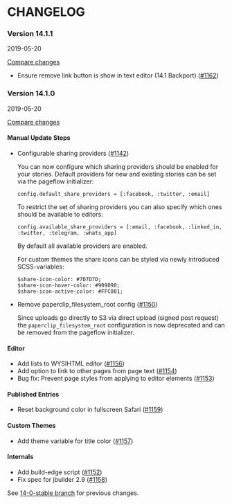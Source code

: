 # CHANGELOG

### Version 14.1.1

2019-05-20

[Compare changes](https://github.com/codevise/pageflow/compare/v14.1.0...v14.1.1)

- Ensure remove link button is show in text editor (14.1 Backport)
  ([#1162](https://github.com/codevise/pageflow/pull/1162))

### Version 14.1.0

2019-05-20

[Compare changes](https://github.com/codevise/pageflow/compare/14-0-stable...v14.1.0)

#### Manual Update Steps
- Configurable sharing providers
  ([#1142](https://github.com/codevise/pageflow/pull/1142))
  
  You can now configure which sharing providers should be enabled for your stories.
  Default providers for new and existing stories can be set via the pageflow initializer:
  ```
  config.default_share_providers = [:facebook, :twitter, :email]
  ```

  To restrict the set of sharing providers you can also specify which ones should
  be available to editors:
  ``` 
  config.available_share_providers = [:email, :facebook, :linked_in, :twitter, :telegram, :whats_app]
  ```
  By default all available providers are enabled.
  
  For custom themes the share icons can be styled via newly introduced  SCSS-variables:
  
  ```
  $share-icon-color: #7D7D7D;
  $share-icon-hover-color: #909090;
  $share-icon-active-color: #FFC001;
  ```

- Remove paperclip_filesystem_root config
  ([#1150](https://github.com/codevise/pageflow/pull/1150))
  
  Since uploads go directly to S3 via direct upload (signed post request)
  the `paperclip_filesystem_root` configuration is now deprecated and can be removed
  from the pageflow initializer. 

#### Editor 
- Add lists to WYSIHTML editor
  ([#1156](https://github.com/codevise/pageflow/pull/1156))
- Add option to link to other pages from page text
  ([#1154](https://github.com/codevise/pageflow/pull/1154))
- Bug fix: Prevent page styles from applying to editor elements
  ([#1153](https://github.com/codevise/pageflow/pull/1153))
  
#### Published Entries
- Reset background color in fullscreen Safari
  ([#1159](https://github.com/codevise/pageflow/pull/1159))
  
#### Custom Themes
- Add theme variable for title color
  ([#1157](https://github.com/codevise/pageflow/pull/1157))
  
#### Internals
- Add build-edge script
  ([#1152](https://github.com/codevise/pageflow/pull/1152))
- Fix spec for jbuilder 2.9
  ([#1158](https://github.com/codevise/pageflow/pull/1158))
  
  
See
[14-0-stable branch](https://github.com/codevise/pageflow/blob/14-0-stable/CHANGELOG.md)
for previous changes.
